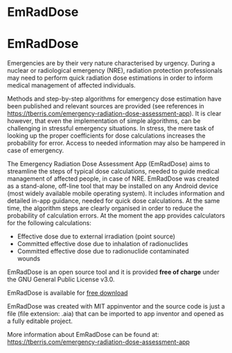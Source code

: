 # EmRadDose
# EmRadDose
<!-- wp:paragraph -->
<p>Emergencies are by their very nature characterised by urgency. During a nuclear or radiological emergency (NRE), radiation protection professionals may need to perform quick radiation dose estimations in order to inform medical management of affected individuals. </p>
<!-- /wp:paragraph -->

<!-- wp:paragraph -->
<p>Methods and step-by-step algorithms for emergency dose estimation have been published and relevant sources are provided (see references in <a rel="noreferrer noopener" aria-label="webpage (opens in a new tab)" href="https://tberris.com/emergency-radiation-dose-assessment-app" target="_blank">https://tberris.com/emergency-radiation-dose-assessment-app</a>). It is clear however, that even the implementation of simple algorithms, can be challenging in stressful emergency situations. In stress, the mere task of looking up the proper coefficients for dose calculations increases the probability for error. Access to needed information may also be hampered in case of emergency.</p>
<!-- /wp:paragraph -->

<!-- wp:paragraph -->
<p>The Emergency Radiation Dose Assessment App (EmRadDose) aims to streamline the steps of typical dose calculations, needed to guide medical management of affected people, in case of NRE. EmRadDose was created as a stand-alone, off-line tool that may be installed on any Android device (most widely available mobile operating system). It includes information and detailed in-app guidance, needed for quick dose calculations. At the same time, the algorithm steps are clearly organised in order to reduce the probability of calculation errors.  At the moment the app provides calculators for the following calculations:</p>
<!-- /wp:paragraph -->

<!-- wp:list -->
<ul><li>Effective dose due to external irradiation (point source)</li><li>Committed effective dose due to inhalation of radionuclides</li><li>Committed effective dose due to radionuclide contaminated  <br>wounds</li></ul>
<!-- /wp:list -->

<!-- wp:paragraph -->
<p>EmRadDose is an open source tool and it is provided <strong>free of charge</strong> under the GNU General Public License v3.0.</p>
<!-- /wp:paragraph -->

<!-- wp:paragraph -->
<p>EmRadDose is available for <a rel="noreferrer noopener" aria-label="download app (opens in a new tab)" href="https://play.google.com/store/apps/details?id=appinventor.ai_theocharisberris.Emergency_Radiation_Dose_Assessment_V1_0" target="_blank">free download</a></p>
<!-- /wp:paragraph -->

<!-- wp:paragraph -->
<p>EmRadDose was created with MIT appinventor and the source code is just a file (file extension: .aia) that can be imported to app inventor and opened as a fully editable project. </p>
<!-- /wp:paragraph -->

<!-- wp:paragraph -->
<p>More information about EmRadDose can be found at: <a rel="noreferrer noopener" aria-label="webpage (opens in a new tab)" href="https://tberris.com/emergency-radiation-dose-assessment-app" target="_blank">https://tberris.com/emergency-radiation-dose-assessment-app</a></p>
<!-- /wp:paragraph -->
